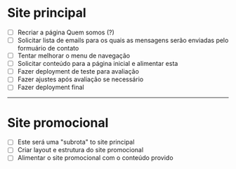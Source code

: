 # Site principal

- [ ] Recriar a página Quem somos (?)
- [ ] Solicitar lista de emails para os quais as mensagens serão enviadas pelo formuário de contato
- [ ] Tentar melhorar o menu de navegação
- [ ] Solicitar conteúdo para a página inicial e alimentar esta
- [ ] Fazer deployment de teste para avaliação
- [ ] Fazer ajustes após avaliação se necessário
- [ ] Fazer deployment final

---

# Site promocional

- [ ] Este será uma "subrota" to site principal
- [ ] Criar layout e estrutura do site promocional
- [ ] Alimentar o site promocional com o conteúdo provido
